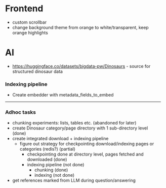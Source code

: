 # Frontend
- custom scrollbar 
- change background theme from orange to white/transparent, keep orange highlights


# AI
- https://huggingface.co/datasets/bigdata-pw/Dinosaurs - source for structured dinosaur data

### Indexing pipeline
- Create embedder with metadata_fields_to_embed


---------------------------------------

### Adhoc tasks
- chunking experiments: lists, tables etc. (abandoned for later)
- create Dinosaur category/page directory with 1 sub-directory level (done)
- create integrated download + indexing pipeline 
    - figure out strategy for checkpointing download/indexing pages or categories (redis?) (partial) 
        - checkpointing done at directory level, pages fetched and downloaded (done)
        - indexing pipeline (not done)
            - chunking (done)
            - indexing (not done)
- get references marked from LLM during question/answering
 